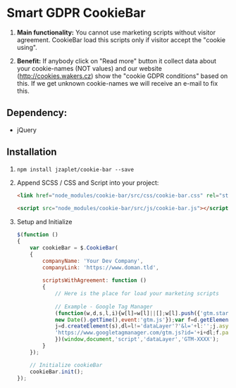 # Smart GDPR CookieBar

1. **Main functionality:**
You cannot use marketing scripts without visitor agreement. CookieBar load this scripts only if visitor accept the "cookie using".

2. **Benefit:**
If anybody click on "Read more" button it collect data about your cookie-names (NOT values)
and our website (http://cookies.wakers.cz) show the "cookie GDPR conditions" based on this.
If we get unknown cookie-names we will receive an e-mail to fix this.

## Dependency:
- jQuery

## Installation

1. `npm install jzaplet/cookie-bar --save`

2. Append SCSS / CSS and Script into your project:
    ```html
    <link href="node_modules/cookie-bar/src/css/cookie-bar.css" rel="stylesheet">
        
    <script src="node_modules/cookie-bar/src/js/cookie-bar.js"></script>
    ```

3. Setup and Initialize
    ```javascript
    $(function ()
    {
        var cookieBar = $.CookieBar(
        {
            companyName: 'Your Dev Company',
            companyLink: 'https://www.doman.tld',
            
            scriptsWithAgreement: function () 
            {
                // Here is the place for load your marketing scripts
                
                // Example - Google Tag Manager
                (function(w,d,s,l,i){w[l]=w[l]||[];w[l].push({'gtm.start':
                new Date().getTime(),event:'gtm.js'});var f=d.getElementsByTagName(s)[0],
                j=d.createElement(s),dl=l!='dataLayer'?'&l='+l:'';j.async=true;j.src=
                'https://www.googletagmanager.com/gtm.js?id='+i+dl;f.parentNode.insertBefore(j,f);
                })(window,document,'script','dataLayer','GTM-XXXX');
            }
        });
    
        // Initialize cookieBar
        cookieBar.init();
    });
```